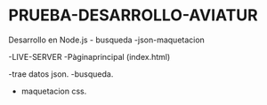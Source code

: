 # PRUEBA-DESARROLLO-AVIATUR
 Desarrollo en Node.js - busqueda -json-maquetacion
 
 -LIVE-SERVER
 -Pàginaprincipal (index.html)
 
 -trae datos json.
 -busqueda.
 - maquetacion css.
 
 
